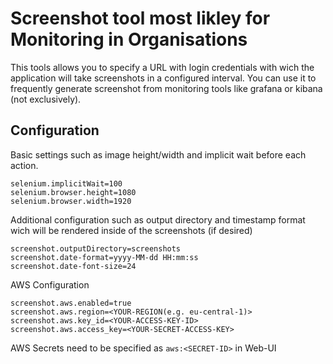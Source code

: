 # Screenshot tool most likley for Monitoring in Organisations
This tools allows you to specify a URL with login credentials with wich the application will take screenshots in a configured interval.
You can use it to frequently generate screenshot from monitoring tools like grafana or kibana (not exclusively). 

## Configuration
Basic settings such as image height/width and implicit wait before each action.
```properties
selenium.implicitWait=100
selenium.browser.height=1080
selenium.browser.width=1920
```

Additional configuration such as output directory and timestamp format wich will be rendered inside of the screenshots (if desired)
```properties
screenshot.outputDirectory=screenshots
screenshot.date-format=yyyy-MM-dd HH:mm:ss
screenshot.date-font-size=24
```

AWS Configuration
```properties
screenshot.aws.enabled=true
screenshot.aws.region=<YOUR-REGION(e.g. eu-central-1)>
screenshot.aws.key_id=<YOUR-ACCESS-KEY-ID>
screenshot.aws.access_key=<YOUR-SECRET-ACCESS-KEY>
```
AWS Secrets need to be specified as `aws:<SECRET-ID>` in Web-UI
